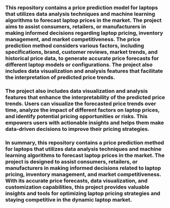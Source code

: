 ### This repository contains a price prediction model for laptops that utilizes data analysis techniques and machine learning algorithms to forecast laptop prices in the market. The project aims to assist consumers, retailers, or manufacturers in making informed decisions regarding laptop pricing, inventory management, and market competitiveness. The price prediction method considers various factors, including specifications, brand, customer reviews, market trends, and historical price data, to generate accurate price forecasts for different laptop models or configurations. The project also includes data visualization and analysis features that facilitate the interpretation of predicted price trends.


### The project also includes data visualization and analysis features that enhance the interpretability of the predicted price trends. Users can visualize the forecasted price trends over time, analyze the impact of different factors on laptop prices, and identify potential pricing opportunities or risks. This empowers users with actionable insights and helps them make data-driven decisions to improve their pricing strategies.


### In summary, this repository contains a price prediction method for laptops that utilizes data analysis techniques and machine learning algorithms to forecast laptop prices in the market. The project is designed to assist consumers, retailers, or manufacturers in making informed decisions related to laptop pricing, inventory management, and market competitiveness. With its accurate price forecasts, data visualization, and customization capabilities, this project provides valuable insights and tools for optimizing laptop pricing strategies and staying competitive in the dynamic laptop market.
